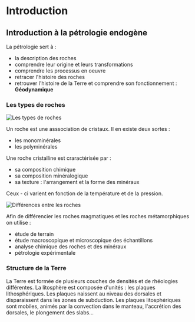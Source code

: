 # Introduction 

## Introduction à la pétrologie endogène

La pétrologie sert à :

* la description des roches
* comprendre leur origine et leurs transformations
* comprendre les processus en oeuvre 
* retracer l'histoire des roches
* retrouver l'histoire de la Terre et comprendre son fonctionnement : **Géodynamique**

### Les types de roches

![Les types de roches](Images/types.PNG)

Un roche est une asssociation de cristaux. Il en existe deux sortes : 

* les monominérales 
* les polyminérales

Une roche cristalline est craractérisée par :

* sa composition chimique 
* sa composition minéralogique
* sa texture : l'arrangement et la forme des minéraux

Ceux - ci varient en fonction de la température et de la pression.

![Différences entre les roches](Images/magmatismeetmetmorphisme.PNG)

Afin de différencier les roches magmatiques et les roches métamorphiques on utilise : 

* étude de terrain
* étude macroscopique et microscopique des échantillons
* analyse chimique des roches et des minéraux
* pétrologie expérimentale

### Structure de la Terre

La Terre est formée de plusieurs couches de densités et de rhéologies différentes. La litosphère est composée d'unités : les plaques lithosphériques. Les plaques naissent au niveau des dorsales et disparaissent dans les zones de subduction. Les plaques litosphériques sont mobiles, animés par la convection dans le manteau, l'accrétion des dorsales, le plongement des slabs...




